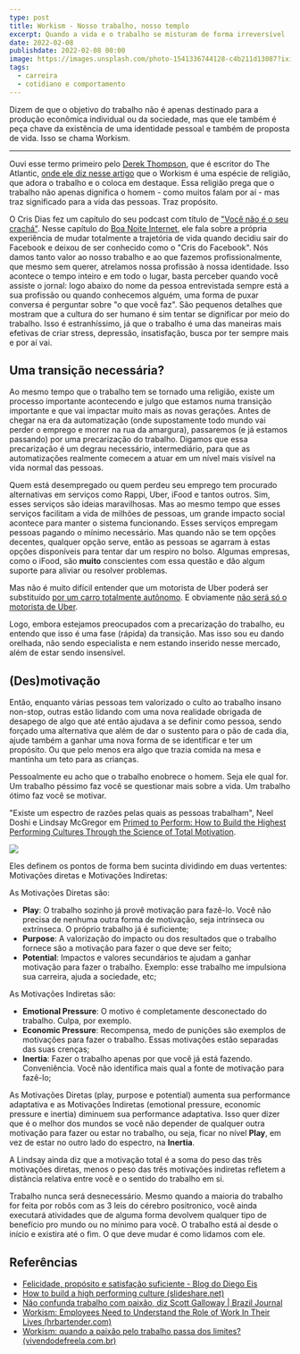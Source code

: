 ```yaml
---
type: post
title: Workism - Nosso trabalho, nosso templo
excerpt: Quando a vida e o trabalho se misturam de forma irreversível
date: 2022-02-08
publishdate: 2022-02-08 00:00
image: https://images.unsplash.com/photo-1541336744128-c4b211d13087?ixid=MnwxMjA3fDB8MHxwaG90by1wYWdlfHx8fGVufDB8fHx8&ixlib=rb-1.2.1&auto=format&fit=crop&w=2340&q=80
tags:
  - carreira
  - cotidiano e comportamento
---
```



Dizem de que o objetivo do trabalho não é apenas destinado para a produção econômica individual ou da sociedade, mas que ele também é peça chave da existência de uma identidade pessoal e também de proposta de vida. Isso se chama Workism.

- - -

Ouvi esse termo primeiro pelo [Derek Thompson](https://en.wikipedia.org/wiki/Derek_Thompson_(journalist)), que é escritor do The Atlantic, [onde ele diz nesse artigo](https://www.theatlantic.com/ideas/archive/2019/02/religion-workism-making-americans-miserable/583441/) que o Workism é uma espécie de religião, que adora o trabalho e o coloca em destaque. Essa religião prega que o trabalho não apenas dignifica o homem - como muitos falam por aí - mas traz significado para a vida das pessoas. Traz propósito.

O Cris Dias fez um capítulo do seu podcast com título de ["Você não é o seu crachá"](https://www.boanoiteinternet.com.br/2018/12/09/002-voce-nao-e-seu-cracha/). Nesse capítulo do [Boa Noite Internet](https://www.boanoiteinternet.com.br/), ele fala sobre a própria experiência de mudar totalmente a trajetória de vida quando decidiu sair do Facebook e deixou de ser conhecido como o "Cris do Facebook". Nós damos tanto valor ao nosso trabalho e ao que fazemos profissionalmente, que mesmo sem querer, atrelamos nossa profissão à nossa identidade. Isso acontece o tempo inteiro e em todo o lugar, basta perceber quando você assiste o jornal: logo abaixo do nome da pessoa entrevistada sempre está a sua profissão ou quando conhecemos alguém, uma forma de puxar conversa é perguntar sobre "o que você faz". São pequenos detalhes que mostram que a cultura do ser humano é sim tentar se dignificar por meio do trabalho. Isso é estranhíssimo, já que o trabalho é uma das maneiras mais efetivas de criar stress, depressão, insatisfação, busca por ter sempre mais e por aí vai.

## Uma transição necessária?

Ao mesmo tempo que o trabalho tem se tornado uma religião, existe um processo importante acontecendo e julgo que estamos numa transição importante e que vai impactar muito mais as novas gerações. Antes de chegar na era da automatização (onde supostamente todo mundo vai perder o emprego e morrer na rua da amargura), passaremos (e já estamos passando) por uma precarização do trabalho. Digamos que essa precarização é um degrau necessário, intermediário, para que as automatizações realmente comecem a atuar em um nível mais visível na vida normal das pessoas.

Quem está desempregado ou quem perdeu seu emprego tem procurado alternativas em serviços como Rappi, Uber, iFood e tantos outros. Sim, esses serviços são ideias maravilhosas. Mas ao mesmo tempo que esses serviços facilitam a vida de milhões de pessoas, um grande impacto social acontece para manter o sistema funcionando. Esses serviços empregam pessoas pagando o mínimo necessário. Mas quando não se tem opções decentes, qualquer opção serve, então as pessoas se agarram à estas opções disponíveis para tentar dar um respiro no bolso. Algumas empresas, como o iFood, são **muito** conscientes com essa questão e dão algum suporte para aliviar ou resolver problemas.

Mas não é muito difícil entender que um motorista de Uber poderá ser substituído [por um carro totalmente autônomo](https://techcrunch.com/2018/01/23/uber-ceo-hopes-to-have-self-driving-cars-in-service-in-18-months/). E obviamente [não será só o motorista de Uber](https://www.forbes.com/sites/jeanbaptiste/2018/10/25/tesla-ceo-reiterates-plan-to-take-on-uber-lyft-with-autonomous-ridesharing-service/#3872d4cd699d).

Logo, embora estejamos preocupados com a precarização do trabalho, eu entendo que isso é uma fase (rápida) da transição. Mas isso sou eu dando orelhada, não sendo especialista e nem estando inserido nesse mercado, além de estar sendo insensível.

## (Des)motivação

Então, enquanto várias pessoas tem valorizado o culto ao trabalho insano non-stop, outras estão lidando com uma nova realidade obrigada de desapego de algo que até então ajudava a se definir como pessoa, sendo forçado uma alternativa que além de dar o sustento para o pão de cada dia, ajude também a ganhar uma nova forma de se identificar e ter um propósito. Ou que pelo menos era algo que trazia comida na mesa e mantinha um teto para as crianças.

Pessoalmente eu acho que o trabalho enobrece o homem. Seja ele qual for. Um trabalho péssimo faz você se questionar mais sobre a vida. Um trabalho ótimo faz você se motivar.

"Existe um espectro de razões pelas quais as pessoas trabalham", Neel Doshi e Lindsay McGregor em [Primed to Perform: How to Build the Highest Performing Cultures Through the Science of Total Motivation](https://amzn.to/3EPdiYh).

[![](https://cdn.substack.com/image/fetch/w_1100,c_limit,f_auto,q_auto:good,fl_progressive:steep/https%3A%2F%2Fbucketeer-e05bbc84-baa3-437e-9518-adb32be77984.s3.amazonaws.com%2Fpublic%2Fimages%2F206601c7-019f-4f9c-8f4c-1929257f9a00_621x745.png)](https://cdn.substack.com/image/fetch/f_auto,q_auto:good,fl_progressive:steep/https%3A%2F%2Fbucketeer-e05bbc84-baa3-437e-9518-adb32be77984.s3.amazonaws.com%2Fpublic%2Fimages%2F206601c7-019f-4f9c-8f4c-1929257f9a00_621x745.png)

Eles definem os pontos de forma bem sucinta dividindo em duas vertentes: Motivações diretas e Motivações Indiretas:

As Motivações Diretas são:

* **Play**: O trabalho sozinho já provê motivação para fazê-lo. Você não precisa de nenhuma outra forma de motivação, seja intrínseca ou extrínseca. O próprio trabalho já é suficiente;
* **Purpose**: A valorização do impacto ou dos resultados que o trabalho fornece são a motivação para fazer o que deve ser feito;
* **Potential**: Impactos e valores secundários te ajudam a ganhar motivação para fazer o trabalho. Exemplo: esse trabalho me impulsiona sua carreira, ajuda a sociedade, etc;

As Motivações Indiretas são:

* **Emotional Pressure**: O motivo é completamente desconectado do trabalho. Culpa, por exemplo.
* **Economic Pressure**: Recompensa, medo de punições são exemplos de motivações para fazer o trabalho. Essas motivações estão separadas das suas crenças;
* **Inertia**: Fazer o trabalho apenas por que você já está fazendo. Conveniência. Você não identifica mais qual a fonte de motivação para fazê-lo;

As Motivações Diretas (play, purpose e potential) aumenta sua performance adaptativa e as Motivações Indiretas (emotional pressure, economic pressure e inertia) diminuem sua performance adaptativa. Isso quer dizer que é o melhor dos mundos se você não depender de qualquer outra motivação para fazer ou estar no trabalho, ou seja, ficar no nível **Play**, em vez de estar no outro lado do espectro, na **Inertia**.

A Lindsay ainda diz que a motivação total é a soma do peso das três motivações diretas, menos o peso das três motivações indiretas refletem a distância relativa entre você e o sentido do trabalho em si.

Trabalho nunca será desnecessário. Mesmo quando a maioria do trabalho for feita por robôs com as 3 leis do cérebro positronico, você ainda executará atividades que de alguma forma devolvem qualquer tipo de benefício pro mundo ou no mínimo para você. O trabalho está aí desde o início e existira até o fim. O que deve mudar é como lidamos com ele.

## Referências

* [Felicidade, propósito e satisfação suficiente - Blog do Diego Eis](https://diegoeis.com/felicidade-proposito-e-satisfacao-suficiente/)
* [How to build a high performing culture (slideshare.net)](https://www.slideshare.net/LindsayMcGregor/how-to-build-a-high-performing-culture-55438326)
* [Não confunda trabalho com paixão, diz Scott Galloway | Brazil Journal](https://braziljournal.com/nao-confunda-trabalho-com-paixao-diz-scott-galloway)
* [Workism: Employees Need to Understand the Role of Work In Their Lives (hrbartender.com)](https://www.hrbartender.com/2019/career-development/workism-employees-understand-work/)
* [Workism: quando a paixão pelo trabalho passa dos limites? (vivendodefreela.com.br)](https://www.vivendodefreela.com.br/workism/)